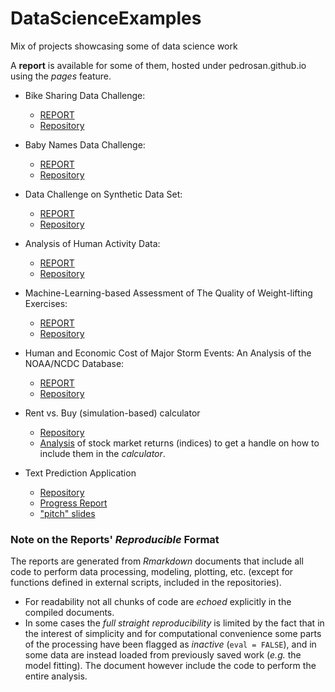 # DataScienceExamples

Mix of projects showcasing some of data science work

A __report__ is available for some of them, hosted under pedrosan.github.io using the _pages_ feature.

* Bike Sharing Data Challenge:
  * [REPORT](http://pedrosan.github.io/DataScienceExamples/Bike_Sharing/)
  * [Repository](https://github.com/pedrosan/DataScienceExamples/tree/master/Bike_Sharing)

* Baby Names Data Challenge:
  * [REPORT](http://pedrosan.github.io/DataScienceExamples/Baby_Names/)
  * [Repository](https://github.com/pedrosan/DataScienceExamples/tree/master/Baby_Names)

* Data Challenge on Synthetic Data Set:
  * [REPORT](http://pedrosan.github.io/DataScienceExamples/Synthetic_Data/)
  * [Repository](https://github.com/pedrosan/DataScienceExamples/tree/master/Synthetic_Data)

* Analysis of Human Activity Data:
  * [REPORT](http://pedrosan.github.io/DataScienceExamples/Human_Activity_1/)
  * [Repository](https://github.com/pedrosan/DataScienceExamples/tree/master/Human_Activity_1)

* Machine-Learning-based Assessment of The Quality of Weight-lifting Exercises:
  * [REPORT](http://pedrosan.github.io/DataScienceExamples/Human_Activity_2/)
  * [Repository](https://github.com/pedrosan/DataScienceExamples/tree/master/Human_Activity_2)

* Human and Economic Cost of Major Storm Events: An Analysis of the NOAA/NCDC Database:
  * [REPORT](http://pedrosan.github.io/DataScienceExamples/Impact_of_Major_Storm_Events/)
  * [Repository](https://github.com/pedrosan/DataScienceExamples/tree/master/Impact_of_Major_Storm_Events)

* Rent vs. Buy (simulation-based) calculator
  * [Repository](https://github.com/pedrosan/DataScienceExamples/tree/master/Rent_vs_Buy)
  * [Analysis](http://pedrosan.github.io/DataScienceExamples/Rent_vs_Buy/Returns/) of stock market returns 
    (indices) to get a handle on how to include them in the _calculator_.

* Text Prediction Application
  * [Repository](https://github.com/pedrosan/DataScienceExamples/tree/master/Text_Prediction)
  * [Progress Report](http://pedrosan.github.io/DataScienceExamples/Text_Prediction/MilestoneReport/)
  * ["pitch" slides](http://pedrosan.github.io/DataScienceExamples/Text_Prediction/Application/Slides/)
  

### Note on the Reports' _Reproducible_ Format

The reports are generated from _Rmarkdown_ documents that include all code to perform
data processing, modeling, plotting, etc. (except for functions defined in external scripts, 
included in the repositories).

* For readability not all chunks of code are _echoed_ explicitly in the compiled documents.
* In some cases the _full straight reproducibility_ is limited by the fact that in the interest of simplicity
and for computational convenience some parts of the processing have been flagged as _inactive_ 
(`eval = FALSE`), and in some data are instead loaded from previously saved work (_e.g._ the model fitting). 
The document however include the code to perform the entire analysis.


